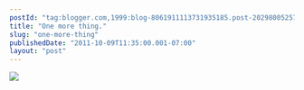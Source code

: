 ```yaml
---
postId: "tag:blogger.com,1999:blog-8061911113731935185.post-2029800525775077764"
title: "One more thing."
slug: "one-more-thing"
publishedDate: "2011-10-09T11:35:00.001-07:00"
layout: "post"
---
```


[![](http://2.bp.blogspot.com/-K9LK1Bz7NQg/TpHpNA-0JnI/AAAAAAAAA9g/3daUTqe_U9Q/s1600/305740_10150327305460735_739290734_8227446_626179738_n.jpg)](http://2.bp.blogspot.com/-K9LK1Bz7NQg/TpHpNA-0JnI/AAAAAAAAA9g/3daUTqe_U9Q/s1600/305740_10150327305460735_739290734_8227446_626179738_n.jpg)

